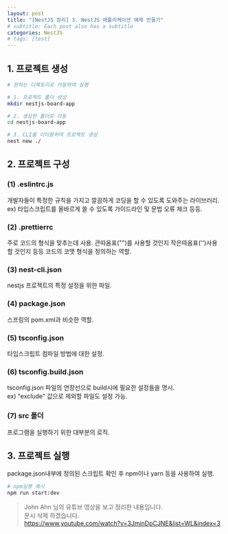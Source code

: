 ```yaml
---
layout: post
title: "[NestJS 정리] 3. NestJS 애플리케이션 예제 만들기"
# subtitle: Each post also has a subtitle
categories: NestJS
# tags: [test]
---
```


## 1. 프로젝트 생성
```bash
# 원하는 디렉토리로 이동하여 실행

# 1. 프로젝트 폴더 생성
mkdir nestjs-board-app

# 2. 생성한 폴더로 이동
cd nestjs-board-app

# 3. CLI를 이이용하여 프로젝트 생성
nest new ./
```

## 2. 프로젝트 구성
### (1) .eslintrc.js
개발자들이 특정한 규칙을 가지고 깔끔하게 코딩을 할 수 있도록 도와주는 라이브러리.  
ex) 타입스크립트를 올바르게 쓸 수 있도록 가이드라인 및 문법 오류 체크 등등.

### (2) .prettierrc
주로 코드의 형식을 맞추는데 사용.
큰따옴표("")를 사용할 것인지 작은따옴표('')사용 할 것인지 등등 코드의 코맷 형식을 정의하는 역할.

### (3) nest-cli.json
nestjs 프로젝트의 특정 설정을 위한 파일.

### (4) package.json
스프링의 pom.xml과 비슷한 역할.  

### (5) tsconfig.json
타입스크립트 컴파일 방법에 대한 설정.

### (6) tsconfig.build.json
tsconfig.json 파일의 연장선으로 build시에 필요한 설정들을 명시.  
ex) "exclude" 값으로 제외할 파일도 설정 가능.

### (7) src 폴더
프로그램을 실행하기 위한 대부분의 로직.

## 3. 프로젝트 실행
package.json내부에 정의된 스크립트 확인 후 npm이나 yarn 등을 사용하여 실행.  

```bash
# npm실행 예시
npm run start:dev
```


>John Ahn 님의 유튜브 영상을 보고 정리한 내용입니다.  
문시 삭제 하겠습니다.  
https://www.youtube.com/watch?v=3JminDpCJNE&list=WL&index=3

